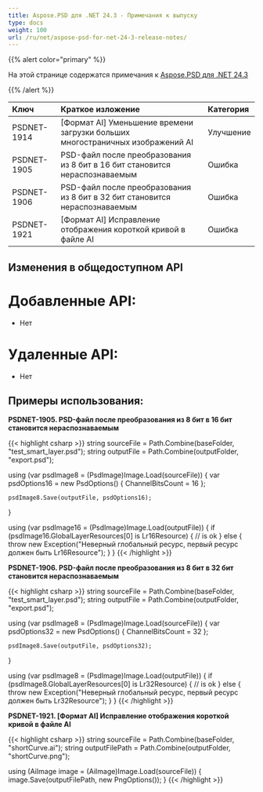 ```yaml
---
title: Aspose.PSD для .NET 24.3 - Примечания к выпуску
type: docs
weight: 100
url: /ru/net/aspose-psd-for-net-24-3-release-notes/
---
```


{{% alert color="primary" %}}

На этой странице содержатся примечания к [Aspose.PSD для .NET 24.3](https://www.nuget.org/packages/Aspose.PSD/)

{{% /alert %}}


| **Ключ**     | **Краткое изложение**                                                 | **Категория** |
|:------------|:---------------------------------------------------------------------|:------------|
| PSDNET-1914 | [Формат AI] Уменьшение времени загрузки больших многостраничных изображений AI |     Улучшение     |
| PSDNET-1905 | PSD-файл после преобразования из 8 бит в 16 бит становится нераспознаваемым |     Ошибка     |
| PSDNET-1906 | PSD-файл после преобразования из 8 бит в 32 бит становится нераспознаваемым |     Ошибка     |
| PSDNET-1921 | [Формат AI] Исправление отображения короткой кривой в файле AI         |     Ошибка     |

## **Изменения в общедоступном API**
# **Добавленные API:**
- Нет

# **Удаленные API:**
- Нет

## **Примеры использования:**

**PSDNET-1905. PSD-файл после преобразования из 8 бит в 16 бит становится нераспознаваемым**

{{< highlight csharp >}}
string sourceFile = Path.Combine(baseFolder, "test_smart_layer.psd");
string outputFile = Path.Combine(outputFolder, "export.psd");

using (var psdImage8 = (PsdImage)Image.Load(sourceFile))
{
    var psdOptions16 = new PsdOptions()
    {
        ChannelBitsCount = 16
    };

    psdImage8.Save(outputFile, psdOptions16);
}

using (var psdImage16 = (PsdImage)Image.Load(outputFile))
{
    if (psdImage16.GlobalLayerResources[0] is Lr16Resource)
    {
        // is ok
    }
    else
    {
        throw new Exception("Неверный глобальный ресурс, первый ресурс должен быть Lr16Resource");
    }
}
{{< /highlight >}}

**PSDNET-1906. PSD-файл после преобразования из 8 бит в 32 бит становится нераспознаваемым**

{{< highlight csharp >}}
string sourceFile = Path.Combine(baseFolder, "test_smart_layer.psd");
string outputFile = Path.Combine(outputFolder, "export.psd");

using (var psdImage8 = (PsdImage)Image.Load(sourceFile))
{
    var psdOptions32 = new PsdOptions()
    {
        ChannelBitsCount = 32
    };

    psdImage8.Save(outputFile, psdOptions32);
}

using (var psdImage8 = (PsdImage)Image.Load(outputFile))
{
    if (psdImage8.GlobalLayerResources[0] is Lr32Resource)
    {
        // is ok
    }
    else
    {
        throw new Exception("Неверный глобальный ресурс, первый ресурс должен быть Lr32Resource");
    }
}
{{< /highlight >}}

**PSDNET-1921. [Формат AI] Исправление отображения короткой кривой в файле AI**

{{< highlight csharp >}}
string sourceFile = Path.Combine(baseFolder, "shortCurve.ai");
string outputFilePath = Path.Combine(outputFolder, "shortCurve.png");

using (AiImage image = (AiImage)Image.Load(sourceFile))
{
    image.Save(outputFilePath, new PngOptions());
}
{{< /highlight >}}
